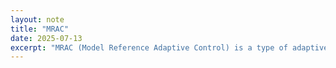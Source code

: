 ```yaml
---
layout: note
title: "MRAC"
date: 2025-07-13
excerpt: "MRAC (Model Reference Adaptive Control) is a type of adaptive control system that adjusts its behavior in response to changes in the controlled system."
---
```


